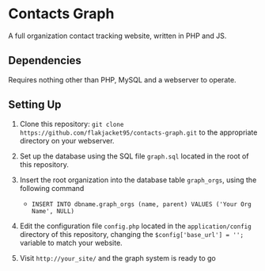 # Contacts Graph

A full organization contact tracking website, written in PHP and JS.

## Dependencies

Requires nothing other than PHP, MySQL and a webserver to operate.

## Setting Up

1. Clone this repository: `git clone https://github.com/flakjacket95/contacts-graph.git` to the appropriate directory on your webserver.
2. Set up the database using the SQL file `graph.sql` located in the root of this repository.
3. Insert the root organization into the database table `graph_orgs`, using the following command
    * `INSERT INTO dbname.graph_orgs (name, parent) VALUES ('Your Org Name', NULL)`
4. Edit the configuration file `config.php` located in the `application/config` directory of this repository, changing the `$config['base_url'] = '';` variable to match your website.

5. Visit `http://your_site/` and the graph system is ready to go
